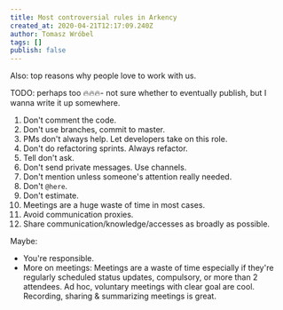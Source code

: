 ```yaml
---
title: Most controversial rules in Arkency
created_at: 2020-04-21T12:17:09.240Z
author: Tomasz Wróbel
tags: []
publish: false
---
```


Also: top reasons why people love to work with us.

TODO: perhaps too 🔥🔥🔥- not sure whether to eventually publish, but I wanna write it up somewhere.

1. Don't comment the code.
2. Don't use branches, commit to master.
3. PMs don't always help. Let developers take on this role.
4. Don't do refactoring sprints. Always refactor.
5. Tell don't ask.
6. Don't send private messages. Use channels.
7. Don't mention unless someone's attention really needed.
8. Don't `@here`.
9. Don't estimate.
10. Meetings are a huge waste of time in most cases.
11. Avoid communication proxies.
12. Share communication/knowledge/accesses as broadly as possible.

Maybe:
- You're responsible.
- More on meetings: Meetings are a waste of time especially if they're regularly scheduled status updates, compulsory, or more than 2 attendees. Ad hoc, voluntary meetings with clear goal are cool. Recording, sharing & summarizing meetings is great.
